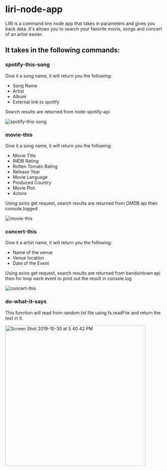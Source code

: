 # liri-node-app

LIRI is a command line node app that takes in parameters and gives you back data.
It's allows you to search your favorite movie, songs and concert of an artist easier.

## It takes in the following commands: ##

### spotify-this-song ###

Give it a song name, it will return you the following:
* Song Name
* Artist
* Album
* External link to spotify

Search results are returned from node-spotify-api

![spotify-this-song](https://user-images.githubusercontent.com/52692899/67827748-2a179780-fa8e-11e9-9eb9-20834cd765de.gif)


### movie-this ###

Give it a song name, it will return you the following:

* Movie Title
* IMDB Rating
* Rotten Tomato Rating
* Release Year
* Movie Language
* Produced Country
* Movie Plot
* Actors

Using axios get request, search results are returned from OMDB api then console.logged

![movie-this](https://user-images.githubusercontent.com/52692899/67909325-0ad74380-fb3c-11e9-9d86-bccb9f544156.gif)

### concert-this ###

Give it a artist name, it will return you the following:

* Name of the venue
* Venue location
* Date of the Event

Using axios get request, search results are returned from bandsintown api then for loop each event to print out the result in console.log

![concert-this](https://user-images.githubusercontent.com/52692899/67829508-b4fb9080-fa94-11e9-9f86-1b12a3b01bf9.gif)


### do-what-it-says ###

This function will read from random.txt file using fs.readFile and return the text in it.

<img width="443" alt="Screen Shot 2019-10-30 at 5 40 42 PM" src="https://user-images.githubusercontent.com/52692899/67909429-6b668080-fb3c-11e9-956f-08a25aa1f8d7.png">
